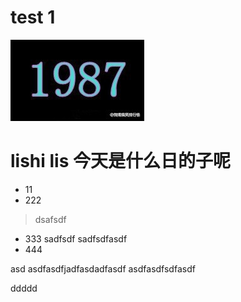 # test 1


![are o 1987](../img/1987.jpg 'asdf')


#  lishi lis 今天是什么日的子呢

- 11
- 222
>dsafsdf
- 333
         sadfsdf
        sadfsdfasdf
- 444


asd asdfasdfjadfasdadfasdf asdfasdfsdfasdf

ddddd